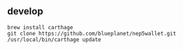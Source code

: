## develop

```
brew install carthage
git clone https://github.com/blueplanet/nep5wallet.git
/usr/local/bin/carthage update
```

